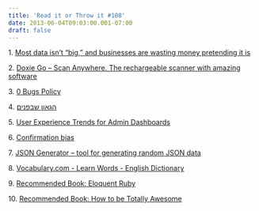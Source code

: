 ```yaml
---
title: 'Read it or Throw it #108'
date: 2013-06-04T09:03:00.001-07:00
draft: false
---
```


1. [Most data isn’t “big,” and businesses are wasting money pretending it is](http://qz.com/81661/most-data-isnt-big-and-businesses-are-wasting-money-pretending-it-is/)

2. [Doxie Go – Scan Anywhere. The rechargeable scanner with amazing software](http://www.getdoxie.com/product/doxie-go/index.html)

3. [0 Bugs Policy](http://galzellermayer.blogspot.co.il/2013/05/0-bugs-policy.html)

4. [הגאון שבפנים](http://hwzone.co.il/tech/news/141144)

5. [User Experience Trends for Admin Dashboards](http://speckyboy.com/2013/05/16/user-experience-trends-for-admin-dashboards/)

6. [Confirmation bias](http://en.wikipedia.org/wiki/Confirmation_bias)

7. [JSON Generator – tool for generating random JSON data](http://www.json-generator.com/)

8. [Vocabulary.com - Learn Words - English Dictionary](https://www.vocabulary.com/)

9. [Recommended Book: Eloquent Ruby](http://www.amazon.com/Eloquent-Ruby-Addison-Wesley-Professional/dp/0321584104/)

10. [Recommended Book: How to be Totally Awesome](http://www.amazon.com/How-Totally-Awesome-Melody-Litton/dp/1480163791)